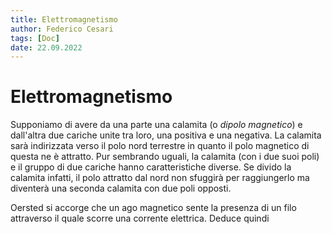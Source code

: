 ```yaml
---
title: Elettromagnetismo
author: Federico Cesari
tags: [Doc]
date: 22.09.2022
---
```

# Elettromagnetismo
Supponiamo di avere da una parte una calamita (o *dipolo magnetico*) e dall'altra due cariche unite tra loro, una positiva e una negativa. La calamita sarà indirizzata verso il polo nord terrestre in quanto il polo magnetico di questa ne è attratto. 
Pur sembrando uguali, la calamita (con i due suoi poli) e il gruppo di due cariche hanno caratteristiche diverse.  Se divido la calamita infatti, il polo attratto dal nord non sfuggirà per raggiungerlo ma diventerà una seconda calamita con due poli opposti.

Oersted si accorge che un ago magnetico sente la presenza di un filo attraverso il quale scorre una corrente elettrica. Deduce quindi
